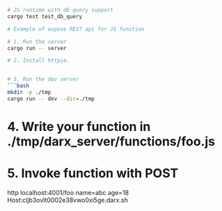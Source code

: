 ```bash
# JS runtime with db query support
cargo test test_db_query
```


```bash
# Example of expose REST api for JS function

# 1. Run the server
cargo run -- server

# 2. Install httpie.


# 3. Run the dev server
```bash
mkdir -p ./tmp
cargo run -- dev --dir=./tmp
```

# 4. Write your function in ./tmp/darx_server/functions/foo.js


# 5. Invoke function with POST
http localhost:4001/foo name=abc age=18 Host:cljb3ovlt0002e38vwo0xi5ge.darx.sh
```
